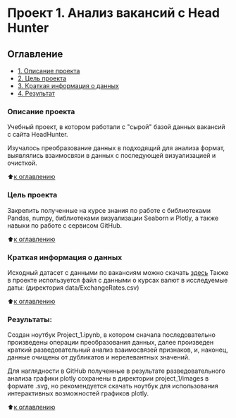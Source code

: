 # Проект 1. Анализ вакансий с Head Hunter
## Оглавление
* [1. Описание проекта](https://github.com/0upsz/sf_data_science/blob/master/project_1/README.md#Описание-проекта)
* [2. Цель проекта](https://github.com/0upsz/sf_data_science/blob/master/project_1/README.md#Цель-проекта)
* [3. Краткая информация о данных](https://github.com/0upsz/sf_data_science/blob/master/project_1/README.md#Краткая-информация-о-данных)
* [4. Результат](https://github.com/0upsz/sf_data_science/blob/master/project_1/README.md#Результаты)


### Описание проекта
Учебный проект, в котором работали с "сырой" базой данных вакансий с сайта HeadHunter.

Изучалось преобразование данных в подходящий для анализа формат, выявлялись взаимосвязи в данных с последующей визуализацией и очисткой.

:arrow_up:[к оглавлению](https://github.com/0upsz/sf_data_science/blob/master/project_1/README.md#Оглавление)

### Цель проекта
Закрепить полученные на курсе знания по работе с библиотеками Pandas, numpy, библиотеками визуализации Seaborn и Plotly, а также навыки по работе с сервисом GitHub.

:arrow_up:[к оглавлению](https://github.com/0upsz/sf_data_science/blob/master/project_1/README.md#Оглавление)

### Краткая информация о данных
Исходный датасет с данными по вакансиям можно скачать [здесь](https://drive.google.com/file/d/1yR9aL4yMsTXF8dKOzg-TV4T_Jz0I5xt6/view?usp=share_link) 
Также в проекте используется файл с данными о курсах валют в исследуемые даты: (директория data/ExchangeRates.csv)

:arrow_up:[к оглавлению](https://github.com/0upsz/sf_data_science/blob/master/project_1/README.md#Оглавление)

### Результаты:  
Создан ноутбук Project_1.ipynb, в котором сначала последовательно произведены операции преобразования данных, далее произведен краткий разведовательный анализ взаимосвязей признаков, и, наконец, данные очищены от дубликатов и нерелевантных значений.

Для наглядности в GitHub полученные в результате разведовательного анализа графики plotly сохранены в директории project_1/images в формате .svg, но рекомендуется скачать ноутбук для использования интерактивных возможностей графиков plotly.

:arrow_up:[к оглавлению](https://github.com/0upsz/sf_data_science/blob/master/project_1/README.md#Оглавление)



